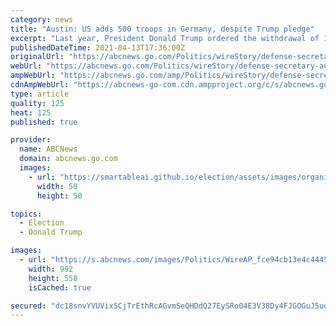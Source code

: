```yaml
---
category: news
title: "Austin: US adds 500 troops in Germany, despite Trump pledge"
excerpt: "Last year, President Donald Trump ordered the withdrawal of 12,000 troops from Germany as retribution for what he considered Germany’s refusal to spend more on its own defense. Austin suspended ..."
publishedDateTime: 2021-04-13T17:36:00Z
originalUrl: "https://abcnews.go.com/Politics/wireStory/defense-secretary-austin-us-adding-500-troops-germany-77040046"
webUrl: "https://abcnews.go.com/Politics/wireStory/defense-secretary-austin-us-adding-500-troops-germany-77040046"
ampWebUrl: "https://abcnews.go.com/amp/Politics/wireStory/defense-secretary-austin-us-adding-500-troops-germany-77040046"
cdnAmpWebUrl: "https://abcnews-go-com.cdn.ampproject.org/c/s/abcnews.go.com/amp/Politics/wireStory/defense-secretary-austin-us-adding-500-troops-germany-77040046"
type: article
quality: 125
heat: 125
published: true

provider:
  name: ABCNews
  domain: abcnews.go.com
  images:
    - url: "https://smartableai.github.io/election/assets/images/organizations/abcnews.go.com-50x50.jpg"
      width: 50
      height: 50

topics:
  - Election
  - Donald Trump

images:
  - url: "https://s.abcnews.com/images/Politics/WireAP_fce94cb13e4c444581fabcdd20b6585a_16x9_992.jpg"
    width: 992
    height: 558
    isCached: true

secured: "dc18snvYVUVix5CjTrEthRcAGvmSeQHDdQ27EySRo04E3V38Dy4FJGOGuJ5uqkdrlfICsKN/HPl7XBRj4fbsmnp9y1olZsBClU+TXtL5+Zfk1kowQ8d4RL55qsq61GYW71HcTno1b7zJ8bT28OEeD/gAFMzVYb+CS8sCNMIWrGJAoomVQAB4ShxLroOMx14CT1tdkUn8KkPoWMKjkyyoUzxlULzJcdSGmAuq77C3v2Ao6Rn6v9Ir6IbGSw3J3pDl0J6gfWcXGmtmE4ENpikUJbn+pxm9cc0TUbLmbHDSCHQPifEL0M6kz40iGAs3XWqlSpeWnqObNzRXgEd5EA91NrooWQP0IOm125h3NGfT/Fw=;4ZnRLRtLjDWn7Xzs285ULQ=="
---
```


